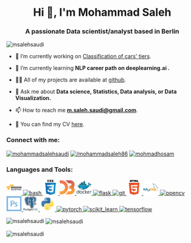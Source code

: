<h1 align="center">Hi 👋, I'm Mohammad Saleh</h1>
<h3 align="center">A passionate Data scientist/analyst based in Berlin</h3>

<p align="left"> <img src="https://komarev.com/ghpvc/?username=msalehsaudi&label=Profile%20views&color=0e75b6&style=flat" alt="msalehsaudi" /> </p>

- 🔭 I’m currently working on [Classification of cars' tiers](https://github.com/msalehsaudi/Autoscout24).

- 🌱 I’m currently learning **NLP career path on deeplearning.ai .**

- 👨‍💻 All of my projects are available at [github](https://github.com/msalehsaudi?tab=repositories).

- 💬 Ask me about **Data science, Statistics, Data analysis, or Data Visualization.**

- 📫 How to reach me **m.saleh.saudi@gmail.com**.

- 📄 You can find my CV [here](https://drive.google.com/file/d/1uVAoDp7VkRuO9bUpOoz7f_ZF6QWCeKI5/view?usp=sharing).


<h3 align="left">Connect with me:</h3>
<p align="left">
<a href="https://linkedin.com/in/mohammadsalehsaudi" target="blank"><img align="center" src="https://raw.githubusercontent.com/rahuldkjain/github-profile-readme-generator/master/src/images/icons/Social/linked-in-alt.svg" alt="mohammadsalehsaudi" height="30" width="40" /></a>
<a href="https://kaggle.com/mohammadsaleh86" target="blank"><img align="center" src="https://raw.githubusercontent.com/rahuldkjain/github-profile-readme-generator/master/src/images/icons/Social/kaggle.svg" alt="/mohammadsaleh86" height="30" width="40" /></a>
<a href="https://fb.com/mohmadhosam" target="blank"><img align="center" src="https://raw.githubusercontent.com/rahuldkjain/github-profile-readme-generator/master/src/images/icons/Social/facebook.svg" alt="mohmadhosam" height="30" width="40" /></a>
</p>

<h3 align="left">Languages and Tools:</h3>
<p align="left"> <a href="https://aws.amazon.com" target="_blank"> <img src="https://raw.githubusercontent.com/devicons/devicon/master/icons/amazonwebservices/amazonwebservices-original-wordmark.svg" alt="aws" width="40" height="40"/> </a> <a href="https://www.gnu.org/software/bash/" target="_blank"> <img src="https://www.vectorlogo.zone/logos/gnu_bash/gnu_bash-icon.svg" alt="bash" width="40" height="40"/> </a> <a href="https://www.w3schools.com/css/" target="_blank"> <img src="https://raw.githubusercontent.com/devicons/devicon/master/icons/css3/css3-original-wordmark.svg" alt="css3" width="40" height="40"/> </a> <a href="https://d3js.org/" target="_blank"> <img src="https://raw.githubusercontent.com/devicons/devicon/master/icons/d3js/d3js-original.svg" alt="d3js" width="40" height="40"/> </a> <a href="https://www.docker.com/" target="_blank"> <img src="https://raw.githubusercontent.com/devicons/devicon/master/icons/docker/docker-original-wordmark.svg" alt="docker" width="40" height="40"/> </a> <a href="https://flask.palletsprojects.com/" target="_blank"> <img src="https://www.vectorlogo.zone/logos/pocoo_flask/pocoo_flask-icon.svg" alt="flask" width="40" height="40"/> </a> <a href="https://git-scm.com/" target="_blank"> <img src="https://www.vectorlogo.zone/logos/git-scm/git-scm-icon.svg" alt="git" width="40" height="40"/> </a> <a href="https://www.w3.org/html/" target="_blank"> <img src="https://raw.githubusercontent.com/devicons/devicon/master/icons/html5/html5-original-wordmark.svg" alt="html5" width="40" height="40"/> </a> <a href="https://www.mysql.com/" target="_blank"> <img src="https://raw.githubusercontent.com/devicons/devicon/master/icons/mysql/mysql-original-wordmark.svg" alt="mysql" width="40" height="40"/> </a> <a href="https://opencv.org/" target="_blank"> <img src="https://www.vectorlogo.zone/logos/opencv/opencv-icon.svg" alt="opencv" width="40" height="40"/> </a> <a href="https://www.photoshop.com/en" target="_blank"> <img src="https://raw.githubusercontent.com/devicons/devicon/master/icons/photoshop/photoshop-line.svg" alt="photoshop" width="40" height="40"/> </a> <a href="https://www.postgresql.org" target="_blank"> <img src="https://raw.githubusercontent.com/devicons/devicon/master/icons/postgresql/postgresql-original-wordmark.svg" alt="postgresql" width="40" height="40"/> </a> <a href="https://www.python.org" target="_blank"> <img src="https://raw.githubusercontent.com/devicons/devicon/master/icons/python/python-original.svg" alt="python" width="40" height="40"/> </a> <a href="https://pytorch.org/" target="_blank"> <img src="https://www.vectorlogo.zone/logos/pytorch/pytorch-icon.svg" alt="pytorch" width="40" height="40"/> </a> <a href="https://scikit-learn.org/" target="_blank"> <img src="https://upload.wikimedia.org/wikipedia/commons/0/05/Scikit_learn_logo_small.svg" alt="scikit_learn" width="40" height="40"/> </a> <a href="https://www.tensorflow.org" target="_blank"> <img src="https://www.vectorlogo.zone/logos/tensorflow/tensorflow-icon.svg" alt="tensorflow" width="40" height="40"/> </a> </p>

<p><img align="left" src="https://github-readme-stats.vercel.app/api/top-langs?username=msalehsaudi&show_icons=true&locale=en&layout=compact" alt="msalehsaudi" /></p>

<p>&nbsp;<img align="center" src="https://github-readme-stats.vercel.app/api?username=msalehsaudi&show_icons=true&locale=en" alt="msalehsaudi" /></p>

<p><img align="center" src="https://github-readme-streak-stats.herokuapp.com/?user=msalehsaudi&" alt="msalehsaudi" /></p>


